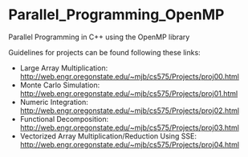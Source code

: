 # Parallel_Programming_OpenMP

Parallel Programming in C++ using the OpenMP library 

Guidelines for projects can be found following these links: 
- Large Array Multiplication: http://web.engr.oregonstate.edu/~mjb/cs575/Projects/proj00.html
- Monte Carlo Simulation: http://web.engr.oregonstate.edu/~mjb/cs575/Projects/proj01.html
- Numeric Integration: http://web.engr.oregonstate.edu/~mjb/cs575/Projects/proj02.html
- Functional Decomposition: http://web.engr.oregonstate.edu/~mjb/cs575/Projects/proj03.html
- Vectorized Array Multiplication/Reduction Using SSE: http://web.engr.oregonstate.edu/~mjb/cs575/Projects/proj04.html

